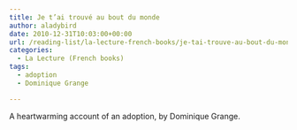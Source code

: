 ```yaml
---
title: Je t’ai trouvé au bout du monde
author: aladybird
date: 2010-12-31T10:03:00+00:00
url: /reading-list/la-lecture-french-books/je-tai-trouve-au-bout-du-monde/
categories:
  - La Lecture (French books)
tags:
  - adoption
  - Dominique Grange

---
```

A heartwarming account of an adoption, by Dominique Grange.